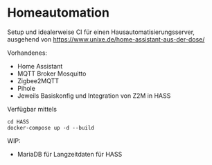 # Homeautomation

Setup und idealerweise CI für einen Hausautomatisierungsserver, ausgehend von https://www.unixe.de/home-assistant-aus-der-dose/

Vorhandenes:
* Home Assistant
* MQTT Broker Mosquitto
* Zigbee2MQTT
* Pihole
* Jeweils Basiskonfig und Integration von Z2M in HASS

Verfügbar mittels
```
cd HASS
docker-compose up -d --build
```

WIP:

* MariaDB für Langzeitdaten für HASS
